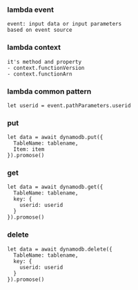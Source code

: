 ### lambda event
```
event: input data or input parameters
based on event source
```

### lambda context
```
it's method and property
- context.functionVersion
- context.functionArn
```

### lambda common pattern

```
let userid = event.pathParameters.userid
```

### put 
```
let data = await dynamodb.put({
  TableName: tablename,
  Item: item
}).promose()
```

### get
```
let data = await dynamodb.get({
  TableName: tablename,
  key: {
    userid: userid
  }
}).promose()
```
### delete
```
let data = await dynamodb.delete({
  TableName: tablename,
  key: {
    userid: userid
  }
}).promose()

```
